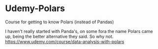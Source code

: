 # Udemy-Polars
Course for getting to know Polars (instead of Pandas)

I haven't really started with Panda's, on some fora the name Polars came up, being the better alternative they said. So why not.
https://www.udemy.com/course/data-analysis-with-polars

